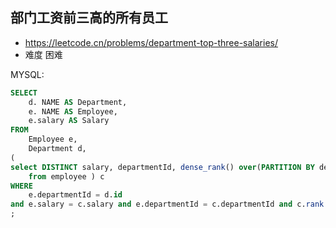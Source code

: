 ## 部门工资前三高的所有员工
- https://leetcode.cn/problems/department-top-three-salaries/
- 难度 困难

MYSQL:
```sql
SELECT
	d. NAME AS Department,
	e. NAME AS Employee,
	e.salary AS Salary
FROM
	Employee e,
	Department d,
(
select DISTINCT salary, departmentId, dense_rank() over(PARTITION BY departmentId order by salary desc) as 'rank'
    from employee ) c
WHERE
	e.departmentId = d.id
and e.salary = c.salary and e.departmentId = c.departmentId and c.rank < 4
;
```